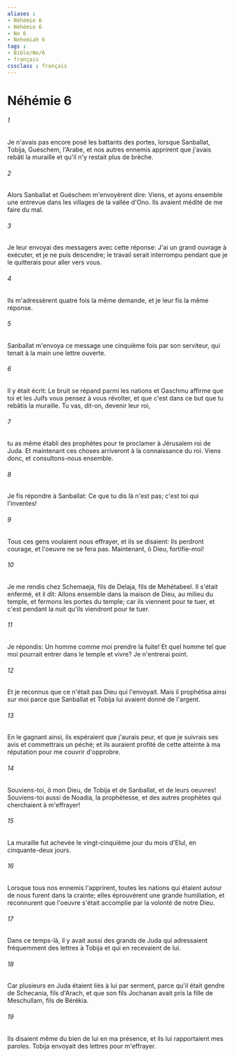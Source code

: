 ```yaml
---
aliases : 
- Néhémie 6
- Néhémie 6
- Ne 6
- Nehemiah 6
tags : 
- Bible/Ne/6
- français
cssclass : français
---
```


# Néhémie 6

###### 1
Je n'avais pas encore posé les battants des portes, lorsque Sanballat, Tobija, Guéschem, l'Arabe, et nos autres ennemis apprirent que j'avais rebâti la muraille et qu'il n'y restait plus de brèche.
###### 2
Alors Sanballat et Guéschem m'envoyèrent dire: Viens, et ayons ensemble une entrevue dans les villages de la vallée d'Ono. Ils avaient médité de me faire du mal.
###### 3
Je leur envoyai des messagers avec cette réponse: J'ai un grand ouvrage à exécuter, et je ne puis descendre; le travail serait interrompu pendant que je le quitterais pour aller vers vous.
###### 4
Ils m'adressèrent quatre fois la même demande, et je leur fis la même réponse.
###### 5
Sanballat m'envoya ce message une cinquième fois par son serviteur, qui tenait à la main une lettre ouverte.
###### 6
Il y était écrit: Le bruit se répand parmi les nations et Gaschmu affirme que toi et les Juifs vous pensez à vous révolter, et que c'est dans ce but que tu rebâtis la muraille. Tu vas, dit-on, devenir leur roi,
###### 7
tu as même établi des prophètes pour te proclamer à Jérusalem roi de Juda. Et maintenant ces choses arriveront à la connaissance du roi. Viens donc, et consultons-nous ensemble.
###### 8
Je fis répondre à Sanballat: Ce que tu dis là n'est pas; c'est toi qui l'inventes!
###### 9
Tous ces gens voulaient nous effrayer, et ils se disaient: Ils perdront courage, et l'oeuvre ne se fera pas. Maintenant, ô Dieu, fortifie-moi!
###### 10
Je me rendis chez Schemaeja, fils de Delaja, fils de Mehétabeel. Il s'était enfermé, et il dit: Allons ensemble dans la maison de Dieu, au milieu du temple, et fermons les portes du temple; car ils viennent pour te tuer, et c'est pendant la nuit qu'ils viendront pour te tuer.
###### 11
Je répondis: Un homme comme moi prendre la fuite! Et quel homme tel que moi pourrait entrer dans le temple et vivre? Je n'entrerai point.
###### 12
Et je reconnus que ce n'était pas Dieu qui l'envoyait. Mais il prophétisa ainsi sur moi parce que Sanballat et Tobija lui avaient donné de l'argent.
###### 13
En le gagnant ainsi, ils espéraient que j'aurais peur, et que je suivrais ses avis et commettrais un péché; et ils auraient profité de cette atteinte à ma réputation pour me couvrir d'opprobre.
###### 14
Souviens-toi, ô mon Dieu, de Tobija et de Sanballat, et de leurs oeuvres! Souviens-toi aussi de Noadia, la prophétesse, et des autres prophètes qui cherchaient à m'effrayer!
###### 15
La muraille fut achevée le vingt-cinquième jour du mois d'Elul, en cinquante-deux jours.
###### 16
Lorsque tous nos ennemis l'apprirent, toutes les nations qui étaient autour de nous furent dans la crainte; elles éprouvèrent une grande humiliation, et reconnurent que l'oeuvre s'était accomplie par la volonté de notre Dieu.
###### 17
Dans ce temps-là, il y avait aussi des grands de Juda qui adressaient fréquemment des lettres à Tobija et qui en recevaient de lui.
###### 18
Car plusieurs en Juda étaient liés à lui par serment, parce qu'il était gendre de Schecania, fils d'Arach, et que son fils Jochanan avait pris la fille de Meschullam, fils de Bérékia.
###### 19
Ils disaient même du bien de lui en ma présence, et ils lui rapportaient mes paroles. Tobija envoyait des lettres pour m'effrayer.
